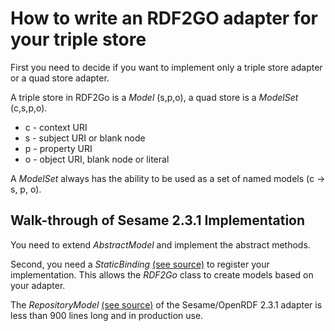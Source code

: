 How to write an RDF2GO adapter for your triple store
====================================================

First you need to decide if you want to implement only a triple store adapter or a quad store adapter.

A triple store in RDF2Go is a _Model_ (s,p,o), a quad store is a _ModelSet_ (c,s,p,o).
  * c - context URI
  * s - subject URI or blank node
  * p - property URI
  * o - object URI, blank node or literal

A _ModelSet_ always has the ability to be used as a set of named models (c -> s, p, o).

Walk-through of Sesame 2.3.1 Implementation
-------------------------------------------

You need to extend _AbstractModel_ and implement the abstract methods.

Second, you need a _StaticBinding_ [(see source)](org.semweb4j.rdf2go.impl.sesame/src/main/java/org/ontoware/rdf2go/impl/StaticBinding.java) to register your implementation. This allows the _RDF2Go_ class to create models based on your adapter.

The _RepositoryModel_ [(see source)](org.semweb4j.rdf2go.impl.sesame/src/main/java/org/openrdf/rdf2go/RepositoryModel.java) of the Sesame/OpenRDF 2.3.1 adapter is less than 900 lines long and in production use.
